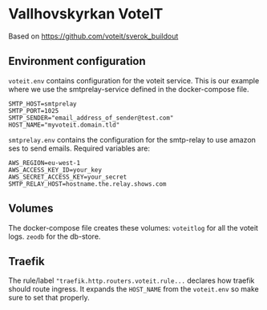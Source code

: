 # Vallhovskyrkan VoteIT

Based on https://github.com/voteit/sverok_buildout

## Environment configuration
`voteit.env` contains configuration for the voteit service.
This is our example where we use the smtprelay-service defined in the docker-compose file.
```
SMTP_HOST=smtprelay
SMTP_PORT=1025
SMTP_SENDER="email_address_of_sender@test.com"
HOST_NAME="myvoteit.domain.tld"
```
`smtprelay.env` contains the configuration for the smtp-relay to use amazon ses to send emails.
Required variables are:
```
AWS_REGION=eu-west-1
AWS_ACCESS_KEY_ID=your_key
AWS_SECRET_ACCESS_KEY=your_secret
SMTP_RELAY_HOST=hostname.the.relay.shows.com
```

## Volumes

The docker-compose file creates these volumes:
`voteitlog` for all the voteit logs.
`zeodb` for the db-store.


## Traefik
The rule/label `"traefik.http.routers.voteit.rule...` declares how traefik should route ingress. It expands the `HOST_NAME` from the `voteit.env` so make sure to set that properly.